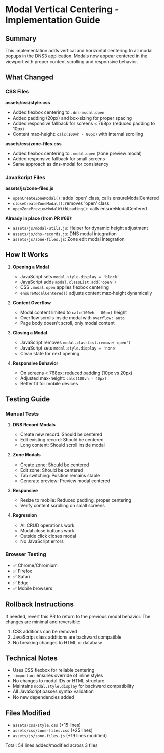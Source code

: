 # Modal Vertical Centering - Implementation Guide

## Summary
This implementation adds vertical and horizontal centering to all modal popups in the DNS3 application. Modals now appear centered in the viewport with proper content scrolling and responsive behavior.

## What Changed

### CSS Files
**assets/css/style.css**
- Added flexbox centering to `.dns-modal.open`
- Added padding (20px) and box-sizing for proper spacing
- Added responsive fallback for screens < 768px (reduced padding to 10px)
- Content max-height: `calc(100vh - 80px)` with internal scrolling

**assets/css/zone-files.css**
- Added flexbox centering to `.modal.open` (zone preview modal)
- Added responsive fallback for small screens
- Same approach as dns-modal for consistency

### JavaScript Files
**assets/js/zone-files.js**
- `openCreateZoneModal()`: adds 'open' class, calls ensureModalCentered
- `closeCreateZoneModal()`: removes 'open' class
- `openZonePreviewModalWithLoading()`: calls ensureModalCentered

**Already in place (from PR #69):**
- `assets/js/modal-utils.js`: Helper for dynamic height adjustment
- `assets/js/dns-records.js`: DNS modal integration
- `assets/js/zone-files.js`: Zone edit modal integration

## How It Works

1. **Opening a Modal**
   - JavaScript sets `modal.style.display = 'block'`
   - JavaScript adds `modal.classList.add('open')`
   - CSS `.modal.open` applies flexbox centering
   - `ensureModalCentered()` adjusts content max-height dynamically

2. **Content Overflow**
   - Modal content limited to `calc(100vh - 80px)` height
   - Overflow scrolls inside modal with `overflow: auto`
   - Page body doesn't scroll, only modal content

3. **Closing a Modal**
   - JavaScript removes `modal.classList.remove('open')`
   - JavaScript sets `modal.style.display = 'none'`
   - Clean state for next opening

4. **Responsive Behavior**
   - On screens < 768px: reduced padding (10px vs 20px)
   - Adjusted max-height: `calc(100vh - 40px)`
   - Better fit for mobile devices

## Testing Guide

### Manual Tests
1. **DNS Record Modals**
   - Create new record: Should be centered
   - Edit existing record: Should be centered
   - Long content: Should scroll inside modal

2. **Zone Modals**
   - Create zone: Should be centered
   - Edit zone: Should be centered
   - Tab switching: Position remains stable
   - Generate preview: Preview modal centered

3. **Responsive**
   - Resize to mobile: Reduced padding, proper centering
   - Verify content scrolling on small screens

4. **Regression**
   - All CRUD operations work
   - Modal close buttons work
   - Outside click closes modal
   - No JavaScript errors

### Browser Testing
- ✅ Chrome/Chromium
- ✅ Firefox
- ✅ Safari
- ✅ Edge
- ✅ Mobile browsers

## Rollback Instructions
If needed, revert this PR to return to the previous modal behavior. The changes are minimal and reversible:
1. CSS additions can be removed
2. JavaScript class additions are backward compatible
3. No breaking changes to HTML or database

## Technical Notes
- Uses CSS flexbox for reliable centering
- `!important` ensures override of inline styles
- No changes to modal IDs or HTML structure
- Maintains `modal.style.display` for backward compatibility
- All JavaScript passes syntax validation
- No new dependencies added

## Files Modified
- `assets/css/style.css` (+15 lines)
- `assets/css/zone-files.css` (+25 lines)
- `assets/js/zone-files.js` (+19 lines modified)

Total: 54 lines added/modified across 3 files
